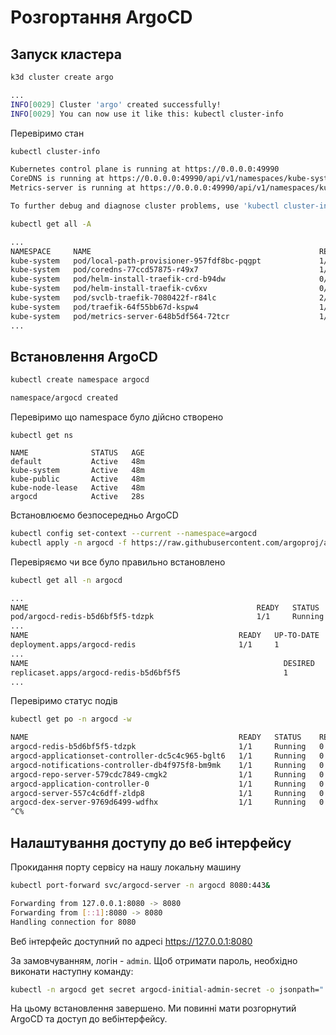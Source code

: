 # Розгортання ArgoCD

## Запуск кластера

```sh
k3d cluster create argo

... 
INFO[0029] Cluster 'argo' created successfully!         
INFO[0029] You can now use it like this: kubectl cluster-info
```

Перевіримо стан
```sh
kubectl cluster-info

Kubernetes control plane is running at https://0.0.0.0:49990
CoreDNS is running at https://0.0.0.0:49990/api/v1/namespaces/kube-system/services/kube-dns:dns/proxy
Metrics-server is running at https://0.0.0.0:49990/api/v1/namespaces/kube-system/services/https:metrics-server:https/proxy

To further debug and diagnose cluster problems, use 'kubectl cluster-info dump'.
```

```sh
kubectl get all -A

...
NAMESPACE     NAME                                                   READY   STATUS      RESTARTS   AGE
kube-system   pod/local-path-provisioner-957fdf8bc-pqgpt             1/1     Running     0          44m
kube-system   pod/coredns-77ccd57875-r49x7                           1/1     Running     0          44m
kube-system   pod/helm-install-traefik-crd-b94dw                     0/1     Completed   0          44m
kube-system   pod/helm-install-traefik-cv6xv                         0/1     Completed   1          44m
kube-system   pod/svclb-traefik-7080422f-r84lc                       2/2     Running     0          44m
kube-system   pod/traefik-64f55bb67d-kspw4                           1/1     Running     0          44m
kube-system   pod/metrics-server-648b5df564-72tcr                    1/1     Running     0          44m
...
```


## Встановлення ArgoCD

```sh
kubectl create namespace argocd

namespace/argocd created
```

Перевіримо що namespace було дійсно створено

```ns
kubectl get ns

NAME              STATUS   AGE
default           Active   48m
kube-system       Active   48m
kube-public       Active   48m
kube-node-lease   Active   48m
argocd            Active   28s
```

Встановлюємо безпосередньо ArgoCD

```sh
kubectl config set-context --current --namespace=argocd
kubectl apply -n argocd -f https://raw.githubusercontent.com/argoproj/argo-cd/stable/manifests/install.yaml
```

Перевіряємо чи все було правильно встановлено

```sh
kubectl get all -n argocd

...
NAME                                                   READY   STATUS    RESTARTS   AGE
pod/argocd-redis-b5d6bf5f5-tdzpk                       1/1     Running   0          54m
...
NAME                                               READY   UP-TO-DATE   AVAILABLE   AGE
deployment.apps/argocd-redis                       1/1     1            1           54m
...
NAME                                                         DESIRED   CURRENT   READY   AGE
replicaset.apps/argocd-redis-b5d6bf5f5                       1         1         1       54m
...
```

Перевіримо статус подів

```sh
kubectl get po -n argocd -w

NAME                                               READY   STATUS    RESTARTS   AGE
argocd-redis-b5d6bf5f5-tdzpk                       1/1     Running   0          52m
argocd-applicationset-controller-dc5c4c965-bglt6   1/1     Running   0          52m
argocd-notifications-controller-db4f975f8-bm9mk    1/1     Running   0          52m
argocd-repo-server-579cdc7849-cmgk2                1/1     Running   0          52m
argocd-application-controller-0                    1/1     Running   0          52m
argocd-server-557c4c6dff-zldp8                     1/1     Running   0          52m
argocd-dex-server-9769d6499-wdfhx                  1/1     Running   0          52m
^C%
```


## Налаштування доступу до веб інтерфейсу

Прокидання порту сервісу на нашу локальну машину

```sh
kubectl port-forward svc/argocd-server -n argocd 8080:443&

Forwarding from 127.0.0.1:8080 -> 8080
Forwarding from [::1]:8080 -> 8080
Handling connection for 8080
```

Веб інтерфейс доступний по адресі https://127.0.0.1:8080

За замовчуванням, логін - `admin`. 
Щоб отримати пароль, необхідно виконати наступну команду:

```sh
kubectl -n argocd get secret argocd-initial-admin-secret -o jsonpath=" {.data.password}"|base64 -d;echo
```

На цьому встановлення завершено. Ми повинні мати розгорнутий ArgoCD та доступ до вебінтерфейсу.